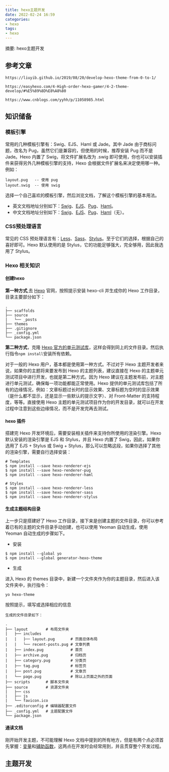```yaml
---
title: hexo主题开发
date: 2022-02-24 16:59
categories:
- hexo
tags:
- hexo
---
```

  
  
摘要: hexo主题开发
<!-- more -->

## 参考文章
```
https://liuyib.github.io/2019/08/20/develop-hexo-theme-from-0-to-1/

https://easyhexo.com/4-High-order-hexo-gamer/4-2-theme-develop/#%E5%89%8D%E8%A8%80

https://www.cnblogs.com/yyhh/p/11058985.html
```

## 知识储备

### 模板引擎
常用的几种模板引擎有：Swig、EJS、Haml 或 Jade。其中 Jade 由于商标问题，改名为 Pug，虽然它们是兼容的，但使用的时候，推荐安装 Pug 而不是 Jade。Hexo 内置了 Swig，将文件扩展名改为 .swig 即可使用，你也可以安装插件来获得另外几种模板引擎的支持，Hexo 会根据文件扩展名来决定使用哪一种。例如：
```
layout.pug   -- 使用 pug
layout.swig  -- 使用 swig
```

选择一个自己喜欢的模板引擎，然后浏览文档，了解这个模板引擎的基本用法。

- 英文文档地址分别如下：[Swig](https://node-swig.github.io/swig-templates/docs/)、[EJS](https://ejs.co/#docs)、[Pug](https://pugjs.org/api/getting-started.html)、[Haml](http://haml.info/docs.html)。
- 中文文档地址分别如下：[Swig](https://myvin.github.io/swig.zh-CN/docs/index.html)、[EJS](https://ejs.bootcss.com/#docs)、[Pug](https://pugjs.org/zh-cn/api/getting-started.html)、[Haml]()（无）。

### CSS预处理语言

常见的 CSS 预处理语言有：[Less](http://lesscss.org/)、[Sass](https://sass-lang.com/)、[Stylus](http://stylus-lang.com/)。至于它们的选择，根据自己的喜好即可。Hexo 默认使用的是 Stylus，它的功能足够强大，完全够用，因此我选用了 Stylus。

### Hexo 相关知识

#### 创建hexo
**第一种方式**,去 [Hexo](https://hexo.io/zh-cn/) 官网，按照提示安装 hexo-cli 并生成你的 Hexo 工作目录，目录主要部分如下：
```
.
├── scaffolds
├── source
|   └── _posts
├── themes
├── .gitignore
├── _config.yml
└── package.json
```

**第二种方式**，克隆 [Hexo 官方的单元测试库](https://github.com/hexojs/hexo-theme-unit-test)，这样会得到同上的文件目录。然后执行指令` npm install `安装所有依赖。

对于一般的 Hexo 用户，基本都是使用第一种方式。不过对于 Hexo 主题开发者来说，如果你的主题将来要发布到 Hexo 的主题列表，建议直接在 Hexo 的主题单元测试项目中进行开发，也就是第二种方式。因为 Hexo 建议在主题发布前，对主题进行单元测试，确保每一项功能都能正常使用。Hexo 提供的单元测试库包括了所有的边缘情况，例如：文章标题过长时的显示效果、文章标题为空时的显示效果（是什么都不显示，还是显示一些默认的提示文字）、对 Front-Matter 的支持程度，等等。直接使用 Hexo 主题的单元测试项目作为你的开发目录，就可以在开发过程中注意到这些边缘情况，而不是开发完再去测试。

#### hexo 插件

搭建完 Hexo 开发环境后，需要安装相关插件来支持你所使用的渲染引擎。Hexo 默认安装的渲染引擎是 EJS 和 Stylus，并且 Hexo 内置了 Swig，因此，如果你选用了 EJS + Stylus 或 Swig + Stylus，那么可以忽略这段，如果你选择了其他的渲染引擎，需要自行选择安装：
```
# Templates
$ npm install --save hexo-renderer-ejs
$ npm install --save hexo-renderer-pug
$ npm install --save hexo-renderer-haml

# Styles
$ npm install --save hexo-renderer-less
$ npm install --save hexo-renderer-sass
$ npm install --save hexo-renderer-stylus
```

#### 生成主题结构目录

上一步只是搭建好了 Hexo 工作目录，接下来是创建主题的文件目录，你可以参考着已有的主题的文件目录手动创建，也可以使用 Yeoman 自动生成，使用 Yeoman 自动生成的步骤如下。

- 安装
```
$ npm install --global yo
$ npm install --global generator-hexo-theme
```
- 生成

进入 Hexo 的 themes 目录中，新建一个文件夹作为你的主题目录，然后进入该文件夹中，执行指令：
```
yo hexo-theme
```
按照提示，填写或选择相应的信息

```
生成的文件目录如下：

.
├── layout        # 布局文件夹
|   ├── includes
|   |   ├── layout.pug       # 页面总体布局
|   |   └── recent-posts.pug # 文章列表
|   ├── index.pug            # 首页
|   ├── archive.pug          # 归档页
|   ├── category.pug         # 分类页
|   ├── tag.pug              # 标签页
|   ├── post.pug             # 文章页
|   └── page.pug             # 除以上页面之外的页面
├── scripts       # 脚本文件夹
├── source        # 资源文件夹
|   ├── css
|   ├── js
|   └── favicon.ico
├── .editorconfig # 编辑器配置文件
├── _config.yml   # 主题配置文件
└── package.json
```

#### 通读文档

刚开始开发主题，不可能理解 Hexo 文档中提到的所有地方，但是有两个点必须首先掌握：[变量](https://hexo.io/zh-cn/docs/variables)和[辅助函数](https://hexo.io/zh-cn/docs/helpers)，这两点在开发时会经常用到，并且贯穿整个开发过程。


## 主题开发



